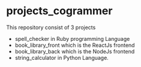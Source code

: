 # projects_cogrammer

This repository consist of 3 projects
* spell_checker in Ruby programming Language
* book_library_front which is the ReactJs frontend
* book_library_back which is the NodeJs frontend
* string_calculator in Python Language.

